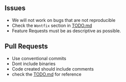 ## Issues
- We will not work on bugs that are not reproducible
- Check the `Wontfix` section in [TODO.md](TODO.md)
- Feature Requests must be as descriptive as possible.

## Pull Requests
- Use conventional commits
- Dont include binaries 
- Code created should include comments
- check the [TODO.md](TODO.md) for reference
